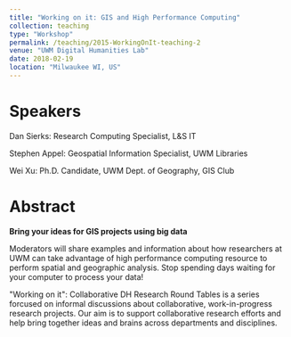 ```yaml
---
title: "Working on it: GIS and High Performance Computing"
collection: teaching
type: "Workshop"
permalink: /teaching/2015-WorkingOnIt-teaching-2
venue: "UWM Digital Humanities Lab"
date: 2018-02-19
location: "Milwaukee WI, US"
---
```


Speakers
======

Dan Sierks: Research Computing Specialist, L&S IT

Stephen Appel: Geospatial Information Specialist, UWM Libraries

Wei Xu: Ph.D. Candidate, UWM Dept. of Geography, GIS Club


Abstract
======

**Bring your ideas for GIS projects using big data**

Moderators will share examples and information about how researchers at UWM can take advantage of high performance computing resource to perform spatial and geographic analysis. Stop spending days waiting for your computer to process your data!

"Working on it": Collaborative DH Research Round Tables is a series forcused on informal discussions about collaborative, work-in-progress
research projects.
Our aim is to support collaborative research efforts and help bring together ideas and brains across departments and disciplines.
